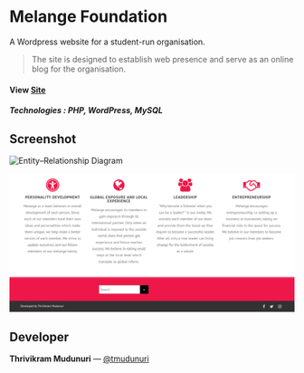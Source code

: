 ﻿# Melange Foundation 

A Wordpress website for a student-run organisation.
> The site is designed to establish web presence and serve as an online blog for the organisation.
#### View [Site](http://melange.tmudunuri.review/)
 
##### **Technologies** : PHP, WordPress, MySQL

## Screenshot

![Entity–Relationship Diagram](https://raw.githubusercontent.com/tmudunuri/MelangeFoundation/master/README/01_Main.PNG)

![Entity–Relationship Schema](https://raw.githubusercontent.com/tmudunuri/MelangeFoundation/master/README/02_Main.PNG)

## Developer
**Thrivikram Mudunuri** — [@tmudunuri](https://github.com/tmudunuri)
